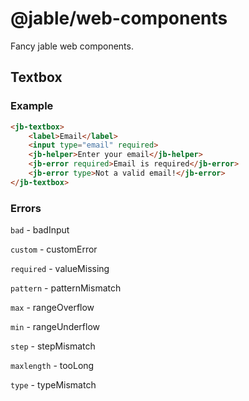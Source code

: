 # @jable/web-components

Fancy jable web components.

## Textbox

### Example

```html
<jb-textbox>
    <label>Email</label>
    <input type="email" required>
    <jb-helper>Enter your email</jb-helper>
    <jb-error required>Email is required</jb-error>
    <jb-error type>Not a valid email!</jb-error>
</jb-textbox>
```

### Errors

`bad` - badInput

`custom` - customError

`required` - valueMissing

`pattern` - patternMismatch

`max` - rangeOverflow

`min` - rangeUnderflow

`step` - stepMismatch

`maxlength` - tooLong

`type` - typeMismatch